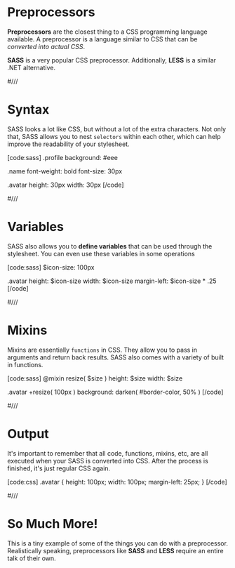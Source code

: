 # Preprocessors

**Preprocessors** are the closest thing to a CSS programming language available. A preprocessor is a language similar to CSS that can be _converted into actual CSS_.

**SASS** is a very popular CSS preprocessor. Additionally, **LESS** is a similar .NET alternative.



#///

# Syntax

SASS looks a lot like CSS, but without a lot of the extra characters. Not only that, SASS allows you to nest `selectors` within each other, which can help improve the readability of your stylesheet.

[code:sass]
.profile
  background: #eee

  .name
    font-weight: bold
    font-size: 30px

  .avatar
    height: 30px
    width: 30px
[/code]



#///

# Variables

SASS also allows you to **define variables** that can be used through the stylesheet. You can even use these variables in some operations

[code:sass]
$icon-size: 100px

.avatar
  height: $icon-size
  width: $icon-size
  margin-left: $icon-size * .25
[/code]




#///

# Mixins

Mixins are essentially `functions` in CSS. They allow you to pass in arguments and return back results. SASS also comes with a variety of built in functions.

[code:sass]
@mixin resize( $size )
  height: $size
  width: $size

.avatar
  +resize( 100px )
  background: darken( #border-color, 50% )
[/code]



#///

# Output

It's important to remember that all code, functions, mixins, etc, are all executed when your SASS is converted into CSS. After the process is finished, it's just regular CSS again.

[code:css]
.avatar {
  height: 100px;
  width: 100px;
  margin-left: 25px; }
[/code]



#///

# So Much More!

This is a tiny example of some of the things you can do with a preprocessor. Realistically speaking, preprocessors like **SASS** and **LESS** require an entire talk of their own.

